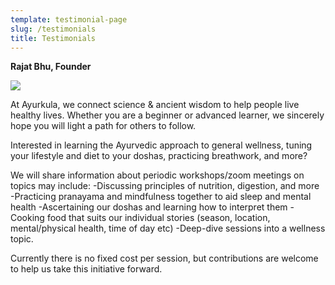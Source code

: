 ```yaml
---
template: testimonial-page
slug: /testimonials
title: Testimonials
---
```

**Rajat Bhu, Founder**

![](/assets/screen-shot-2022-07-26-at-11.01.36-pm.png)

At Ayurkula, we connect science & ancient wisdom to help people live healthy lives. Whether you are a beginner or advanced learner, we sincerely hope you will light a path for others to follow.

Interested in learning the Ayurvedic approach to general wellness, tuning your lifestyle and diet to your doshas, practicing breathwork, and more?

We will share information about periodic workshops/zoom meetings on topics may include:
-Discussing principles of nutrition, digestion, and more
-Practicing pranayama and mindfulness together to aid sleep and mental health
-Ascertaining our doshas and learning how to interpret them
-Cooking food that suits our individual stories (season, location, mental/physical health, time of day etc)
-Deep-dive sessions into a wellness topic.

Currently there is no fixed cost per session, but contributions are welcome to help us take this initiative forward.


